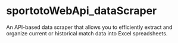 # sportotoWebApi_dataScraper
An API-based data scraper that allows you to efficiently extract and organize current or historical match data into Excel spreadsheets.
